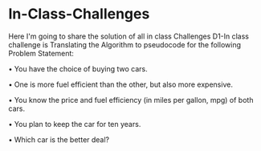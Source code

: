 # In-Class-Challenges
Here I'm going to share the solution of all in class Challenges 
D1-In class challenge is Translating the Algorithm to pseudocode for the following Problem Statement:

• You have the choice of buying two cars.

• One is more fuel efficient than the other, but also more expensive.

• You know the price and fuel efficiency (in miles per gallon, mpg) of both cars.

• You plan to keep the car for ten years.

• Which car is the better deal?
